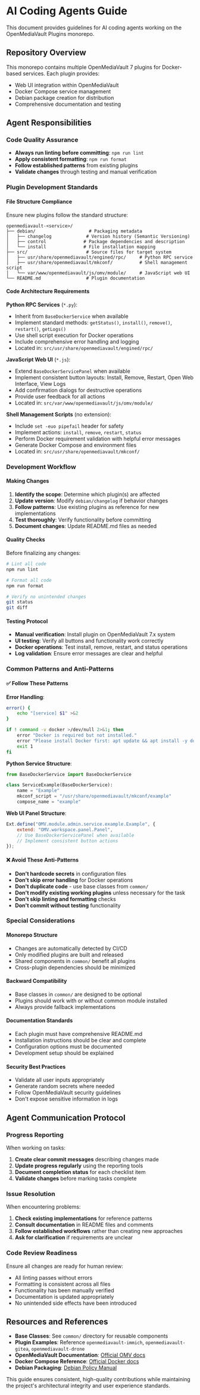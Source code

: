 # AI Coding Agents Guide

This document provides guidelines for AI coding agents working on the OpenMediaVault Plugins monorepo.

## Repository Overview

This monorepo contains multiple OpenMediaVault 7 plugins for Docker-based services. Each plugin provides:
- Web UI integration within OpenMediaVault
- Docker Compose service management
- Debian package creation for distribution
- Comprehensive documentation and testing

## Agent Responsibilities

### Code Quality Assurance
- **Always run linting before committing**: `npm run lint`
- **Apply consistent formatting**: `npm run format`
- **Follow established patterns** from existing plugins
- **Validate changes** through testing and manual verification

### Plugin Development Standards

#### File Structure Compliance
Ensure new plugins follow the standard structure:
```
openmediavault-<service>/
├── debian/                    # Packaging metadata
│   ├── changelog             # Version history (Semantic Versioning)
│   ├── control              # Package dependencies and description
│   └── install              # File installation mapping
├── src/                      # Source files for target system
│   ├── usr/share/openmediavault/engined/rpc/     # Python RPC service
│   ├── usr/share/openmediavault/mkconf/          # Shell management script
│   └── var/www/openmediavault/js/omv/module/     # JavaScript web UI
└── README.md                 # Plugin documentation
```

#### Code Architecture Requirements

**Python RPC Services** (`*.py`):
- Inherit from `BaseDockerService` when available
- Implement standard methods: `getStatus()`, `install()`, `remove()`, `restart()`, `getLogs()`
- Use shell script execution for Docker operations
- Include comprehensive error handling and logging
- Located in: `src/usr/share/openmediavault/engined/rpc/`

**JavaScript Web UI** (`*.js`):
- Extend `BaseDockerServicePanel` when available
- Implement consistent button layouts: Install, Remove, Restart, Open Web Interface, View Logs
- Add confirmation dialogs for destructive operations
- Provide user feedback for all actions
- Located in: `src/var/www/openmediavault/js/omv/module/`

**Shell Management Scripts** (no extension):
- Include `set -euo pipefail` header for safety
- Implement actions: `install`, `remove`, `restart`, `status`
- Perform Docker requirement validation with helpful error messages
- Generate Docker Compose and environment files
- Located in: `src/usr/share/openmediavault/mkconf/`

### Development Workflow

#### Making Changes
1. **Identify the scope**: Determine which plugin(s) are affected
2. **Update version**: Modify `debian/changelog` if behavior changes
3. **Follow patterns**: Use existing plugins as reference for new implementations
4. **Test thoroughly**: Verify functionality before committing
5. **Document changes**: Update README.md files as needed

#### Quality Checks
Before finalizing any changes:
```bash
# Lint all code
npm run lint

# Format all code
npm run format

# Verify no unintended changes
git status
git diff
```

#### Testing Protocol
- **Manual verification**: Install plugin on OpenMediaVault 7.x system
- **UI testing**: Verify all buttons and functionality work correctly
- **Docker operations**: Test install, remove, restart, and status operations
- **Log validation**: Ensure error messages are clear and helpful

### Common Patterns and Anti-Patterns

#### ✅ Follow These Patterns

**Error Handling**:
```bash
error() {
    echo "[service] $1" >&2
}

if ! command -v docker >/dev/null 2>&1; then
    error "Docker is required but not installed."
    error "Please install Docker first: apt update && apt install -y docker.io"
    exit 1
fi
```

**Python Service Structure**:
```python
from BaseDockerService import BaseDockerService

class ServiceExample(BaseDockerService):
    name = "Example"
    mkconf_script = "/usr/share/openmediavault/mkconf/example"
    compose_name = "example"
```

**Web UI Panel Structure**:
```javascript
Ext.define("OMV.module.admin.service.example.Example", {
    extend: "OMV.workspace.panel.Panel",
    // Use BaseDockerServicePanel when available
    // Implement consistent button actions
});
```

#### ❌ Avoid These Anti-Patterns

- **Don't hardcode secrets** in configuration files
- **Don't skip error handling** for Docker operations
- **Don't duplicate code** - use base classes from `common/`
- **Don't modify existing working plugins** unless necessary for the task
- **Don't skip linting and formatting** checks
- **Don't commit without testing** functionality

### Special Considerations

#### Monorepo Structure
- Changes are automatically detected by CI/CD
- Only modified plugins are built and released
- Shared components in `common/` benefit all plugins
- Cross-plugin dependencies should be minimized

#### Backward Compatibility
- Base classes in `common/` are designed to be optional
- Plugins should work with or without common module installed
- Always provide fallback implementations

#### Documentation Standards
- Each plugin must have comprehensive README.md
- Installation instructions should be clear and complete
- Configuration options must be documented
- Development setup should be explained

#### Security Best Practices
- Validate all user inputs appropriately
- Generate random secrets where needed
- Follow OpenMediaVault security guidelines
- Don't expose sensitive information in logs

## Agent Communication Protocol

### Progress Reporting
When working on tasks:
1. **Create clear commit messages** describing changes made
2. **Update progress regularly** using the reporting tools
3. **Document completion status** for each checklist item
4. **Validate changes** before marking tasks complete

### Issue Resolution
When encountering problems:
1. **Check existing implementations** for reference patterns
2. **Consult documentation** in README files and comments
3. **Follow established workflows** rather than creating new approaches
4. **Ask for clarification** if requirements are unclear

### Code Review Readiness
Ensure all changes are ready for human review:
- All linting passes without errors
- Formatting is consistent across all files
- Functionality has been manually verified
- Documentation is updated appropriately
- No unintended side effects have been introduced

## Resources and References

- **Base Classes**: See `common/` directory for reusable components
- **Plugin Examples**: Reference `openmediavault-immich`, `openmediavault-gitea`, `openmediavault-drone`
- **OpenMediaVault Documentation**: [Official OMV docs](https://docs.openmediavault.org/)
- **Docker Compose Reference**: [Official Docker docs](https://docs.docker.com/compose/)
- **Debian Packaging**: [Debian Policy Manual](https://www.debian.org/doc/debian-policy/)

This guide ensures consistent, high-quality contributions while maintaining the project's architectural integrity and user experience standards.
